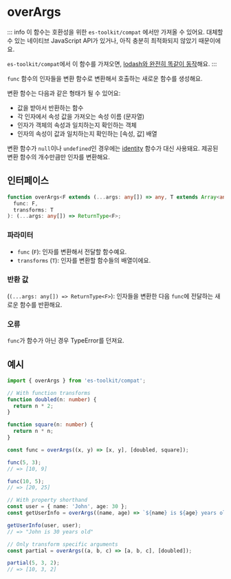 # overArgs

::: info
이 함수는 호환성을 위한 `es-toolkit/compat` 에서만 가져올 수 있어요. 대체할 수 있는 네이티브 JavaScript API가 있거나, 아직 충분히 최적화되지 않았기 때문이에요.

`es-toolkit/compat`에서 이 함수를 가져오면, [lodash와 완전히 똑같이 동작](../../../compatibility.md)해요.
:::

`func` 함수의 인자들을 변환 함수로 변환해서 호출하는 새로운 함수를 생성해요.

변환 함수는 다음과 같은 형태가 될 수 있어요:

- 값을 받아서 반환하는 함수
- 각 인자에서 속성 값을 가져오는 속성 이름 (문자열)
- 인자가 객체의 속성과 일치하는지 확인하는 객체
- 인자의 속성이 값과 일치하는지 확인하는 [속성, 값] 배열

변환 함수가 `null`이나 `undefined`인 경우에는 [identity](../../function/identity.md) 함수가 대신 사용돼요.
제공된 변환 함수의 개수만큼만 인자를 변환해요.

## 인터페이스

```typescript
function overArgs<F extends (...args: any[]) => any, T extends Array<any>>(
  func: F,
  transforms: T
): (...args: any[]) => ReturnType<F>;
```

### 파라미터

- `func` (`F`): 인자를 변환해서 전달할 함수예요.
- `transforms` (`T`): 인자를 변환할 함수들의 배열이에요.

### 반환 값

(`(...args: any[]) => ReturnType<F>`): 인자들을 변환한 다음 `func`에 전달하는 새로운 함수를 반환해요.

### 오류

`func`가 함수가 아닌 경우 TypeError를 던져요.

## 예시

```typescript
import { overArgs } from 'es-toolkit/compat';

// With function transforms
function doubled(n: number) {
  return n * 2;
}

function square(n: number) {
  return n * n;
}

const func = overArgs((x, y) => [x, y], [doubled, square]);

func(5, 3);
// => [10, 9]

func(10, 5);
// => [20, 25]

// With property shorthand
const user = { name: 'John', age: 30 };
const getUserInfo = overArgs((name, age) => `${name} is ${age} years old`, ['name', 'age']);

getUserInfo(user, user);
// => "John is 30 years old"

// Only transform specific arguments
const partial = overArgs((a, b, c) => [a, b, c], [doubled]);

partial(5, 3, 2);
// => [10, 3, 2]
```
